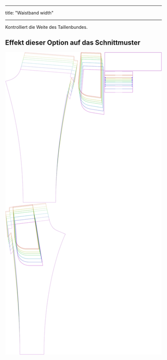 - - -
title: "Waistband width"
- - -

Kontrolliert die Weite des Taillenbundes.

## Effekt dieser Option auf das Schnittmuster

![Dieses Bild zeigt den Effekt dieser Option, indem es mehrere Varianten überlagert, die einen anderen Wert für diese Option haben](paco_waistbandwidth_sample.svg "Effect of this option on the pattern")
